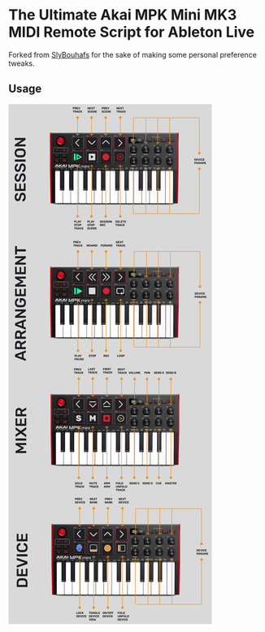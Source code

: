 # The Ultimate Akai MPK Mini MK3 MIDI Remote Script for Ableton Live

Forked from [SlyBouhafs](https://github.com/SlyBouhafs/MMMKIII) for the sake of making
some personal preference tweaks.

## Usage

![MMMKIII Setup](assets/images/MMMKIII_amend.png)